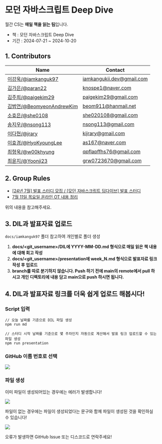 # 모던 자바스크립트 Deep Dive

월간 CS는 **매일 책을 읽는 팀**입니다.

- 책 : 모던 자바스크립트 Deep Dive
- 기간 : 2024-07-21 ~ 2024-10-20

## 1. Contributors

| Name                                                              | Contact                   |
| ----------------------------------------------------------------- | ------------------------- |
| [이강욱/@iamkanguk97](https://github.com/iamkanguk97)             | iamkangukii.dev@gmail.com |
| [김가은/@paran22](https://github.com/paran22)                     | knospe1@naver.com         |
| [김주희/@paigekim29](https://github.com/paigekim29)               | paigekim29@gmail.com      |
| [김범연/@BeomyeonAndrewKim](https://github.com/BeomyeonAndrewKim) | beom911@hanmail.net       |
| [소효은/@she0108](https://github.com/she0108)                     | she020108@gmail.com       |
| [송지우/@nsong113](https://github.com/nsong113)                   | nsong113@gmail.com        |
| [이다현/@jrary](https://github.com/jrary)                         | kijrary@gmail.com         |
| [이효경/@HyoKyoungLee](https://github.com/HyoKyoungLee)           | as167@naver.com           |
| [최형욱/@w00khyung](https://github.com/w00khyung)                 | qpflapffhs76@gmail.com    |
| [최윤지/@Yoonji23](https://github.com/Yoonji23)                   | grw0723670@gmail.com      |

## 2. Group Rules

- [[24년 7월] 발표 스터디 모집 / [모던 자바스크립트 딥다이브] 발표 스터디](https://inblog.ai/monthly-cs/22772)
- [7월 11일 목요일 온라인 OT 내용 정리](https://iamkanguk.notion.site/7-11-OT-a31b4fd760974d4c968892fe7298fa0e?pvs=4)

위의 내용을 참고해주세요.

## 3. DIL과 발표자료 업로드

`docs/iamkanguk97` 폴더 참고하여 개인별로 폴더 생성

1. **docs/<git_username\>/DIL에 YYYY-MM-DD.md 형식으로 매일 읽은 책 내용에 대해 회고 작성**
2. **docs/<git_username\>/presentation에 week_N.md 형식으로 발표자료 링크 작성 후 업로드**
3. **branch를 따로 분기하지 않습니다. Push 하기 전에 main의 remote에서 pull 하시고 개인 디렉토리에 내용 담고 main으로 push 하시면 됩니다.**

## 4. DIL과 발표자료 링크를 더욱 쉽게 업로드 해봅시다!

### Script 입력

```
// 오늘 날짜를 기준으로 DIL 파일 생성
npm run md

// 스터디 시작 날짜를 기준으로 몇 주차인지 자동으로 계산해서 발표 링크 업로드할 수 있는 파일 생성
npm run presentation
```

### GitHub 이름 번호로 선택

<img src="https://github.com/user-attachments/assets/cfaaff5d-69fc-4815-a685-d4cd5d56d57c" />

### 파일 생성

이미 파일이 생성되어있는 경우에는 에러가 발생합니다!

<img src="https://github.com/user-attachments/assets/fa264a04-54ac-4fb8-a88f-6ccca74c3074" />

파일이 없는 경우에는 파일이 생성되었다는 문구와 함께 파일이 생성된 것을 확인하실 수 있습니다!

<img src="https://github.com/user-attachments/assets/dfe0850a-2106-40b1-bc9b-6e18755f49b3" />

오류가 발생하면 GitHub Issue 또는 디스코드로 연락주세요!
